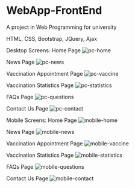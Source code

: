 # WebApp-FrontEnd
A project in Web Programming for university

HTML, CSS, Bootstrap, JQuery, Ajax

Desktop Screens:
Home Page
![pc-home](https://user-images.githubusercontent.com/62932912/147700969-467fe628-6336-47f8-8f1d-726d414f3882.png)

News Page
![pc-news](https://user-images.githubusercontent.com/62932912/147701058-82db3a5a-5b24-4797-bfd7-743fb5515331.png)

Vaccination Appointment Page
![pc-vaccine](https://user-images.githubusercontent.com/62932912/147701123-ebc07b57-a076-40fc-a86b-d5dedaf5b3b0.png)

Vaccination Statistics Page
![pc-statistics](https://user-images.githubusercontent.com/62932912/147701202-fadc1cf8-ca87-41db-86e0-dc4fa725f247.png)

FAQs Page
![pc-questions](https://user-images.githubusercontent.com/62932912/147701256-6716b082-a83b-44dd-a267-d816a5ea7b0a.png)

Contact Us Page
![pc-contact](https://user-images.githubusercontent.com/62932912/147701277-0dca24c2-c726-480c-8381-d1c12ced0fae.png)


Mobile Screens:
Home Page
![mobile-home](https://user-images.githubusercontent.com/62932912/147701375-946fca20-9f73-4f18-951c-f43d32726904.png)

News Page
![mobile-news](https://user-images.githubusercontent.com/62932912/147701413-4c27cd25-04f3-4f56-b6fe-f961d35252e2.png)

Vaccination Appointment Page
![mobile-vaccine](https://user-images.githubusercontent.com/62932912/147701422-0d37a125-9e33-4790-bbf6-3663ba266f9d.png)

Vaccination Statistics Page
![mobile-statistics](https://user-images.githubusercontent.com/62932912/147701448-5585c2a6-a45e-474d-b3d4-9bc51a4af5b3.png)

FAQs Page
![mobile-questions](https://user-images.githubusercontent.com/62932912/147701466-4a70ff2b-1515-434b-9bd2-64bd7353b3e7.png)

Contact Us Page
![mobile-contact](https://user-images.githubusercontent.com/62932912/147701479-4709d802-1a58-4280-a4d2-2fd328b16e62.png)
